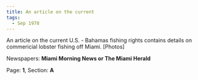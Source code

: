 ```yaml
---  
title: An article on the current  
tags:  
  - Sep 1978  
---  
```

  
An article on the current U.S. - Bahamas fishing rights contains details on commericial lobster fishing off Miami. [Photos]  
  
Newspapers: **Miami Morning News or The Miami Herald**  
  
Page: **1**, Section: **A** 
